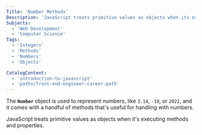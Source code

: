 ```yaml
---
Title: 'Number Methods'
Description: 'JavaScript treats primitive values as objects when its executing methods and properties. The Number object is used to represent numbers, like 3.14, -10, or 2022, and it comes with a handful of methods that are useful for handling with numbers.'
Subjects:
  - 'Web Development'
  - 'Computer Science'
Tags:
  - 'Integers'
  - 'Methods'
  - 'Numbers'
  - 'Objects'

CatalogContent:
  - 'introduction-to-javascript'
  - 'paths/front-end-engineer-career-path'
---
```


The **`Number`** object is used to represent numbers, like `3.14`, `-10`, or `2022`, and it comes with a handful of methods that's useful for handling with numbers.

JavaScript treats primitive values as objects when it's executing methods and properties.
